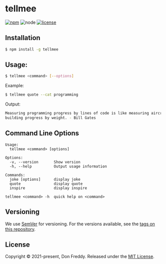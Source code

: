 # tellmee

[![npm](https://img.shields.io/npm/v/tellmee.svg)](https://www.npmjs.com/package/tellmee)
![node](http://img.shields.io/node/v/tellmee.svg)
[![license](https://img.shields.io/npm/l/tellmee.svg)](https://github.com/Donfreddy/tellmee/blob/main/LICENSE)

<!-- > One Paragraph of project description goes here -->

## Installation

```sh
$ npm install -g tellmee
```

## Usage:

```bash
$ tellmee <command> [--options]
```

Example:

```bash
$ tellmee quote --cat programming
```

Output:

```bash
Measuring programming progress by lines of code is like measuring aircraft
building progress by weight. - Bill Gates
```

## Command Line Options

    Usage:
      tellmee <command> [options]

    Options:
      -v, --version       Show version
      -h, --help          Output usage information

    Commands:
      joke [options]      display joke
      quote               display quote
      inspire             display inspire

    tellmee <command> -h  quick help on <command>

## Versioning

We use [SemVer](http://semver.org/) for versioning. For the versions available, see the [tags on this repository](https://github.com/Donfreddy/tellmee/tags).

## License

Copyright © 2021-present, Don Freddy. Released under the [MIT License](LICENSE).
